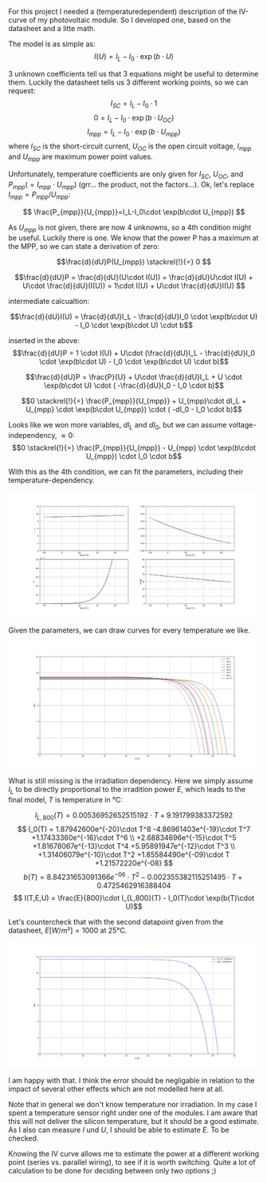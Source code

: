 
For this project I needed a (temperaturedependent) description of the IV-curve of my photovoltaic module. So I developed one, based on the datasheet and a litte math.

The model is as simple as:
$$I(U) = I_L - I_0 \cdot \exp(b\cdot U)$$

3 unknown coefficients tell us that 3 equations might be useful to determine them. Luckily the datasheet tells us 3 different working points, so we can request:
$$ I_{SC}=I_L-I_0\cdot 1 $$
$$ 0=I_L-I_0\cdot \exp(b\cdot U_{OC}) $$
$$ I_{mpp}=I_L-I_0\cdot \exp(b\cdot U_{mpp}) $$
where $I_{SC}$ is the short-circuit current, $U_{OC}$ is the open circuit voltage, $I_{mpp}$ and $U_{mpp}$ are maximum power point values. 


Unfortunately, temperature coefficients are only given for $I_{SC}$, $U_{OC}$, and $P_{mpp}(=I_{mpp}\cdot U_{mpp})$ (grr... the product, not the factors...). Ok, let's replace $I_{mpp}=P_{mpp}/U_{mpp}$:

$$  \frac{P_{mpp}}{U_{mpp}}=I_L-I_0\cdot \exp(b\cdot U_{mpp}) $$

As $U_{mpp}$ is not given, there are now 4 unknowns, so a 4th condition might be useful. Luckily there is one. We know that the power P has a maximum at the MPP, so we can state a derivation of zero:

$$\frac{d}{dU}P(U_{mpp}) \stackrel{!}{=} 0 $$

$$\frac{d}{dU}P = \frac{d}{dU}(U\cdot I(U)) = 
\frac{d}{dU}U\cdot I(U) + U\cdot \frac{d}{dU}(I(U)) =
1\cdot I(U) + U\cdot \frac{d}{dU}I(U)  $$

intermediate calcualtion:

$$\frac{d}{dU}I(U) = \frac{d}{dU}I_L - \frac{d}{dU}I_0 \cdot \exp(b\cdot U) - I_0 \cdot \exp(b\cdot U) \cdot b$$

inserted in the above:
$$\frac{d}{dU}P = 1 \cdot I(U) + U\cdot (\frac{d}{dU}I_L - \frac{d}{dU}I_0 \cdot \exp(b\cdot U) - I_0 \cdot \exp(b\cdot U) \cdot b)$$

$$\frac{d}{dU}P = \frac{P}{U} + U\cdot \frac{d}{dU}I_L + U \cdot \exp(b\cdot U) \cdot ( -\frac{d}{dU}I_0  - I_0  \cdot b)$$

$$0 \stackrel{!}{=}  \frac{P_{mpp}}{U_{mpp}} + U_{mpp}\cdot dI_L + U_{mpp} \cdot \exp(b\cdot U_{mpp}) \cdot ( -dI_0  - I_0  \cdot b)$$

Looks like we won more variables, $dI_L$ and $dI_0$, but we can assume voltage-independency, $\approx0$:
$$0 \stackrel{!}{=}  \frac{P_{mpp}}{U_{mpp}} - U_{mpp} \cdot \exp(b\cdot U_{mpp}) \cdot  I_0  \cdot b$$

With this as the 4th condition, we can fit the parameters, including their temperature-dependency. 

![IVcharacteristicA](./IVcharacteristicA.png)

Given the parameters, we can draw curves for every temperature we like.

![IVcharacteristicB](./IVcharacteristicB.png)

What is still missing is the irradiation dependency. Here we simply assume $I_L$ to be directly proportional to the irradition power $E$, which leads to the final model, $T$ is temperature in °C:

$$I_{L,800}(T) = 0.00536952652515192\cdot T + 9.191799383372592 $$
 $$ I_0(T) = 1.87942600e^{-20}\cdot T^8
-4.86961403e^{-19}\cdot T^7
+1.17433360e^{-16}\cdot T^6 \\
+2.68834696e^{-15}\cdot T^5 
+1.81678067e^{-13}\cdot T^4
+5.95891947e^{-12}\cdot T^3 \\
+1.31406079e^{-10}\cdot T^2
+1.85584490e^{-09}\cdot T
+1.21572220e^{-08}
$$
$$ b(T)  = 8.84231653091366e^{-06}\cdot T^2 -0.002355382115251495\cdot T + 0.4725462916388404$$
$$ I(T,E,U)  = \frac{E}{800}\cdot I_{L,800}(T) - I_0(T)\cdot \exp(b(T)\cdot U)$$

Let's countercheck that with the second datapoint given from the datasheet, $E[W/m²]=1000$ at $25\text{°C}$.

![IVcharacteristicC](./IVcharacteristicC.png)

I am happy with that. I think the error should be negligable in relation to the impact of several other effects which are not modelled here at all.

Note that in general we don't know temperature nor irradiation. In my case I spent a temperature sensor right under one of the modules. I am aware that this will not deliver the silicon temperature, but it should be a good estimate. As I also can measure $I$ und $U$, I should be able to estimate $E$. To be checked.

Knowing the IV curve allows me to estimate the power at a different working point (series vs. parallel wiring), to see if it is worth switching. Quite a lot of calculation to be done for deciding between only two options ;)
